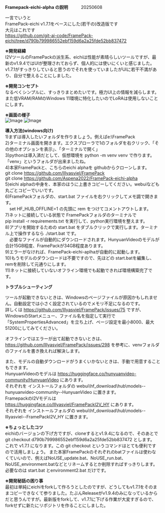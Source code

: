 <b>Framepack-eichi-alpha の説明</b>　　　20250608

一言でいうと<br>
FramePack-eichi v1.7.1をベースにした(若干の)改造版です<br>
大元はこれです<br>
https://github.com/git-ai-code/FramePack-eichi/tree/d790b799986552ebf159d6a2a25fde52bb837472

<b>※開発経緯</b><br>
I2VツールのFramePackの派生系、eichiは性能が素晴らしいツールですが、最新のv1.9.4ではUIが整理されておらず、個人的には使いにくいと感じました。
v1.7.1がすっきりしていると思うのでそれを使っていましたがUIに若干不満があり、自分で整えることにしました。

<b>※開発コンセプト</b><br>
なるべくシンプルに、すっきりまとめたいです。極力UI上の情報を減らします。また低VRAM/RAMのWindows 11環境に特化したいのでLoRAは使用しないことにします。

<b>※画面の様子</b><br>
![Image](https://github.com/user-attachments/assets/34fbc237-67f9-4fa1-81ae-92b6465dca60)
![Image](https://github.com/user-attachments/assets/af5c8a0b-928f-4fa1-8d04-65da818c5ad3)


<b>導入方法(windows向け)</b><br>
1)まずは導入したいフォルダを作りましょう。例えばe:\FramePack<br>
2)ターミナル画面を開きます。エクスプローラで1のフォルダを右クリック、「その他のオプションを表示」、「ターミナルで開く」<br>
3)pythonは導入済だとして、仮想環境を python -m venv venv で作ります。「venv」というフォルダが出来ましたね。<br>
4)本家FramePackと、こちらのeichi alphaを githubからクローンします。<br>
  git clone https://github.com/lllyasviel/FramePack <br>
  git clone https://github.com/Aspena2022/FramePack-eichi-alpha <br>
5)eichi alphaの中身を、本家のほうに上書きコピーしてください。webuiなども丸ごとコピーでいいです。<br>
6)FramePackフォルダの、start.bat ファイルを右クリックしてメモ調で開きます。<br>
　set HF_HUB_OFFLINE=1 の先頭に rem をつけてコメントアウトします。<br>
7)ネットに接続している状態で FramePackフォルダのターミナルで<br>
  pip install -r requirements.txt を実行して、python実行環境を整えます。<br>
8)アプリを開始するための start.bat をダブルクリックで実行します。ターミナル上で操作するなら ./start.bat です。<br>
　必要なファイルが自動的にダウンロードされます。HunyuanVideoのモデルが合計15GB程度、FramePackが34GB程度あります。<br>
9)エラーがなければ、FramePack-eichi-aplhaが自動的に起動します。<br>
10)もうモデルのダウンロードは不要ですので、先ほどの start.batを編集し、remを削除して元通りにします。<br>
11)ネットに接続していないオフライン環境でも起動できれば環境構築完了です。<br>


<b>トラブルシューティング</b><br>

ツールが起動できないときは、Windowsのページファイルが原因かもしれません。自動設定では小さく設定されているのでメモリ不足になるのです。<br>
詳しくは https://github.com/lllyasviel/FramePack/issues/75 ですが、WindowsのStartメニュー、ファイル名を指定して実行で「SystemPropertiesAdvanced」を立ち上げ、ページ設定を最小8000、最大51200にしてみてください。<br>

オフラインではエラーが出て起動できないときは、https://github.com/lllyasviel/FramePack/issues/298 を参考に、venvフォルダのファイルを書き換えれば解決します。

また、モデルの自動ダウンロードがうまくいかないときは、手動で用意することもできます。<br>
HunyuanVideoのモデルは https://huggingface.co/hunyuanvideo-community/HunyuanVideo にあります。<br>
それぞれを インストールフォルダの webui\hf_download\hub\models--hunyuanvideo-community--HunyuanVideo に置きます。<br>
FramepackのI2Vモデルは https://huggingface.co/lllyasviel/FramePackI2V_HY にあります。<br>
それぞれを インストールフォルダの webui\hf_download\hub\models--lllyasviel--FramePackI2V_HY に置きます。<br>

<b>※ちょっとしたコツ</b><br>
eichiのバージョンの下げ方ですが、cloneするとv1.9.4になるので、そのあとで<br>
git checkout d790b799986552ebf159d6a2a25fde52bb837472 とします。<br>
これで v1.7.1 になります。この git checkout というコマンドはとても便利ですので活用しましょう。
また本家FramePackのそれぞれのbatファイルは使わなくていいので、例えばNoUSE_update.bat、NoUSE_run.bat、NoUSE_environment.batなどとリネームするとか削除すればすっきりします。必要なのは start.bat とenvironment2.bat だけです。

<b>※開発秘話の困り事</b><br>
最初は単純にeichiをforkして作ろうとしたのですが、どうしてもv1.7.1をそのままコピーできなくて参りました。たぶんReleaseがv1.9.4のみになっているからだと思うんですが。最新版をforkして、v1.7.1に下げる作業が大変すぎるので、forkせずに新たにリポジトリを作ることにしました。
